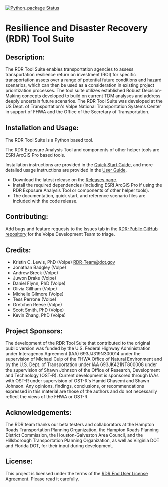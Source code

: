 <!-- working badge, for working branch -->

[![Python_package Status](https://github.com/VolpeUSDOT/RDR-Public/workflows/Python_package/badge.svg)](https://github.com/VolpeUSDOT/RDR-Public/actions)

# Resilience and Disaster Recovery (RDR) Tool Suite

## Description:

The RDR Tool Suite enables transportation agencies to assess transportation resilience return on investment (ROI) for specific transportation assets over a range of potential future conditions and hazard scenarios, which can then be used as a consideration in existing project prioritization processes. The tool suite utilizes established Robust Decision-Making concepts developed to build on current TDM analyses and address deeply uncertain future scenarios. The RDR Tool Suite was developed at the US Dept. of Transportation's Volpe National Transportation Systems Center in support of FHWA and the Office of the Secretary of Transportation.

## Installation and Usage:

The RDR Tool Suite is a Python based tool.

The RDR Exposure Analysis Tool and components of other helper tools are ESRI ArcGIS Pro based tools.

Installation instructions are provided in the [Quick Start Guide](https://github.com/VolpeUSDOT/RDR-Public/blob/main/documentation/RDR_GettingStarted_final.pdf), and more detailed usage instructions are provided in the [User Guide](https://github.com/VolpeUSDOT/RDR-Public/blob/main/documentation/RDR_UserGuide_final.pdf).

- Download the latest release on the [Releases page](https://github.com/VolpeUSDOT/RDR-Public/releases).
- Install the required dependencies (including ESRI ArcGIS Pro if using the RDR Exposure Analysis Tool or components of other helper tools).
- The documentation, quick start, and reference scenario files are included with the code release.

## Contributing:

Add bugs and feature requests to the Issues tab in the [RDR-Public GitHub repository](https://github.com/VolpeUSDOT/RDR-Public/issues) for the Volpe Development Team to triage.

## Credits:

- Kristin C. Lewis, PhD (Volpe) <RDR-Team@dot.gov>
- Jonathan Badgley (Volpe)
- Andrew Breck (Volpe)
- Juwon Drake (Volpe)
- Daniel Flynn, PhD (Volpe)
- Olivia Gillham (Volpe)
- Michelle Gilmore (Volpe)
- Tess Perrone (Volpe)
- Gretchen Reese (Volpe)
- Scott Smith, PhD (Volpe)
- Kevin Zhang, PhD (Volpe)

## Project Sponsors:

The development of the RDR Tool Suite that contributed to the original public version was funded by the U.S. Federal Highway Administration under Interagency Agreement (IAA) 693JJ319N300014 under the supervision of Michael Culp of the FHWA Office of Natural Environment and by the U.S. Dept. of Transportation under IAA 693JK421NT800008 under the supervision of Shawn Johnson of the Office of Research, Development and Technology (OST-R). Current development is sponsored through IAAs with OST-R under supervision of OST-R's Hamid Ghasemi and Shawn Johnson. Any opinions, findings, conclusions, or recommendations expressed in this material are those of the authors and do not necessarily reflect the views of the FHWA or OST-R.

## Acknowledgements:

The RDR team thanks our beta testers and collaborators at the Hampton Roads Transportation Planning Organization, the Hampton Roads Planning District Commission, the Houston-Galveston Area Council, and the Hillsborough Transportation Planning Organization, as well as Virginia DOT and Florida DOT, for their input during development.

## License:

This project is licensed under the terms of the [RDR End User License Agreement](https://github.com/VolpeUSDOT/RDR-Public/blob/main/LICENSE). Please read it carefully.
